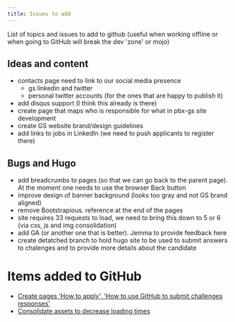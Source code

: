 ```yaml
---
title: Issues to add
---
```


List of topics and issues to add to github (useful when working offline or
when going to GitHub will break the dev 'zone' or mojo)

## Ideas and content
- contacts page need to link to our social media presence
  - gs linkedin and twitter
  - personal twitter accounts (for the ones that are happy to publish it)
- add disqus support (I think this already is there)
- create page that maps who is responsible for what in pbx-gs site development
- create GS website brand/design guidelines
- add links to jobs in LinkedIn (we need to push applicants to register there)

## Bugs and Hugo
- add breadcrumbs to pages (so that we can go back to the parent page). At the moment one needs to use the browser Back button
- improve design of banner background (looks too gray and not GS brand aligned)
- remove Bootstrapious. reference at the end of the pages
- site requires 33 requests to load, we need to bring this down to 5 or 6 (via css, js and img consolidation)
- add GA (or another one that is better). Jemma to provide feedback here
- create detatched branch to hold hugo site to be used to submit answers to chalenges and to provide more details about the candidate


# Items added to GitHub

 - [Create pages 'How to apply', 'How to use GitHub to submit challenges responses'](https://github.com/photobox/pbx-group-security/issues/98)
- [Consolidate assets to decrease loading times](https://github.com/photobox/pbx-group-security/issues/99)
